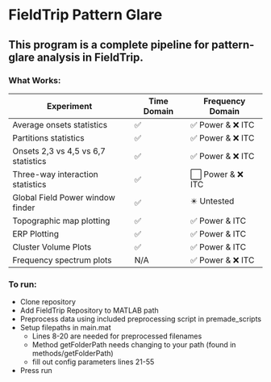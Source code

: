 # FieldTrip Pattern Glare
## This program is a complete pipeline for pattern-glare analysis in FieldTrip.
### What Works:
Experiment  | Time Domain  | Frequency Domain
------------- | ------------- | -------------
Average onsets statistics | ✅| ✅ Power & ❌ ITC
Partitions statistics | ✅| ✅ Power & ❌ ITC
Onsets 2,3 vs 4,5 vs 6,7 statistics | ✅| ✅ Power & ❌ ITC
Three-way interaction statistics | ✅| ⬜️ Power & ❌ ITC
Global Field Power window finder | ✅| ✴️ Untested
Topographic map plotting | ✅| ✅ Power & ITC
ERP Plotting | ✅| ✅ Power & ITC
Cluster Volume Plots | ✅| ✅ Power & ITC
Frequency spectrum plots | N/A| ✅ Power & ❌ ITC

### To run:
* Clone repository
* Add FieldTrip Repository to MATLAB path
* Preprocess data using included preprocessing script in premade_scripts
* Setup filepaths in main.mat 
  * Lines 8-20 are needed for preprocessed filenames
  * Method getFolderPath needs changing to your path (found in methods/getFolderPath)
  * fill out config parameters lines 21-55
* Press run
